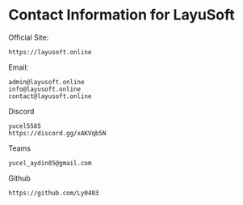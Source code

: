 # Contact Information for LayuSoft

Official Site:
```
https://layusoft.online
```

Email:
```
admin@layusoft.online
info@layusoft.online
contact@layusoft.online
```

Discord
```
yucel5585
https://discord.gg/xAKVqb5N
```

Teams
```
yucel_aydin85@gmail.com
```

Github
```
https://github.com/Ly0403
```